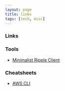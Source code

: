 ```yaml
---
layout: page
title: links
tags: [tech, misc]
---
```


### Links

### Tools
* [Minimalist Ripple Client](http://pages.namitsaxena.com/tools/ripple.html)

### Cheatsheets
* [AWS CLI](http://pages.namitsaxena.com/notes/aws_cli/)

